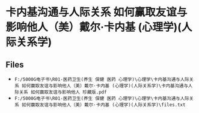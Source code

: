 # 卡内基沟通与人际关系 如何赢取友谊与影响他人（美）戴尔·卡内基 (心理学)(人际关系学)

## Files

- `F:/5000G电子书\R01-医药卫生(养生 保健 医药 心理学)\心理学\卡内基沟通与人际关系 如何赢取友谊与影响他人（美）戴尔·卡内基 (心理学)(人际关系学)\卡内基沟通与人际关系 如何赢取友谊与影响他人 珍藏版.pdf`
- `F:/5000G电子书\R01-医药卫生(养生 保健 医药 心理学)\心理学\卡内基沟通与人际关系 如何赢取友谊与影响他人（美）戴尔·卡内基 (心理学)(人际关系学)\files.txt`
